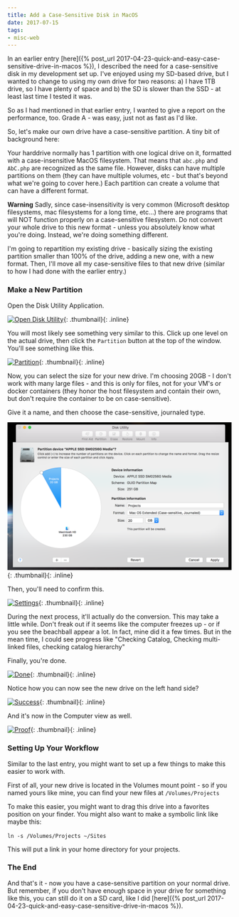```yaml
---
title: Add a Case-Sensitive Disk in MacOS
date: 2017-07-15
tags:
- misc-web
---
```

In an earlier entry [here]({% post_url 2017-04-23-quick-and-easy-case-sensitive-drive-in-macos %}), I described the need for a case-sensitive disk in my development set up.  I've enjoyed using my SD-based drive, but I wanted to change to using my own drive for two reasons: a) I have 1TB drive, so I have plenty of space and b) the SD is slower than the SSD - at least last time I tested it was.  

<!--more-->

So as I had mentioned in that earlier entry, I wanted to give a report on the performance, too.  Grade A - was easy, just not as fast as I'd like.  

So, let's make our own drive have a case-sensitive partition.  A tiny bit of background here:

Your harddrive normally has 1 partition with one logical drive on it, formatted with a case-insensitive MacOS filesystem.  That means that `abc.php` and `AbC.php` are recognized as the same file.  However, disks can have multiple partitions on them (they can have multiple volumes, etc - but that's beyond what we're going to cover here.)  Each partition can create a volume that can have a different format.  

**Warning** Sadly, since case-insensitivity is very common (Microsoft desktop filesystems, mac filesystems for a long time, etc...) there are programs that will NOT function properly on a case-sensitive filesystem.  Do not convert your whole drive to this new format - unless you absolutely know what you're doing.  Instead, we're doing something different.

I'm going to repartition my existing drive - basically sizing the existing partition smaller than 100% of the drive, adding a new one, with a new format.  Then, I'll move all my case-sensitive files to that new drive (similar to how I had done with the earlier entry.)

### Make a New Partition

Open the Disk Utility Application.

[![Open Disk Utility](/uploads/2017/partition-1.png)](/uploads/2017/partition-1.png){: .thumbnail}{: .inline}

You will most likely see something very similar to this.  Click up one level on the actual drive, then click the `Partition` button at the top of the window.  You'll see something like this.

[![Partition](/uploads/2017/partition-2.png)](/uploads/2017/partition-2.png){: .thumbnail}{: .inline}

Now, you can select the size for your new drive.  I'm choosing 20GB - I don't work with many large files - and this is only for files, not for your VM's or docker containers (they honor the host filesystem and contain their own, but don't require the container to be on case-sensitive).  

Give it a name, and then choose the case-sensitive, journaled type. 

[![Settings](/uploads/2017/partition-3.png)](/uploads/2017/partition-3.png){: .thumbnail}{: .inline}

Then, you'll need to confirm this.

[![Settings](/uploads/2017/partition-4.png)](/uploads/2017/partition-4.png){: .thumbnail}{: .inline}

During the next process, it'll actually do the conversion.  This may take a little while.  Don't freak out if it seems like the computer freezes up - or if you see the beachball appear a lot.  In fact, mine did it a few times.  But in the mean time, I could see progress like "Checking Catalog, Checking multi-linked files, checking catalog hierarchy"

Finally, you're done.

[![Done](/uploads/2017/partition-5.png)](/uploads/2017/partition-5.png){: .thumbnail}{: .inline}

Notice how you can now see the new drive on the left hand side?

[![Success](/uploads/2017/partition-6.png)](/uploads/2017/partition-6.png){: .thumbnail}{: .inline}

And it's now in the Computer view as well.

[![Proof](/uploads/2017/partition-7.png)](/uploads/2017/partition-7.png){: .thumbnail}{: .inline}

### Setting Up Your Workflow

Similar to the last entry, you might want to set up a few things to make this easier to work with.

First of all, your new drive is located in the Volumes mount point - so if you named yours like mine, you can find your new files at `/Volumes/Projects` 

To make this easier, you might want to drag this drive into a favorites position on your finder.  You might also want to make a symbolic link like maybe this:

`ln -s /Volumes/Projects ~/Sites`

This will put a link in your home directory for your projects.

### The End

And that's it - now you have a case-sensitive partition on your normal drive.  But remember, if you don't have enough space in your drive for something like this, you can still do it on a SD card, like I did [here]({% post_url 2017-04-23-quick-and-easy-case-sensitive-drive-in-macos %}).
